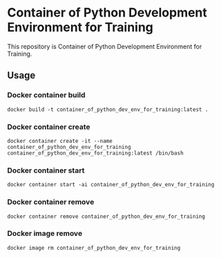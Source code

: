 # Container of Python Development Environment for Training

This repository is Container of Python Development Environment for Training.

## Usage

### Docker container build

`docker build -t container_of_python_dev_env_for_training:latest .`

### Docker container create

`docker container create -it --name container_of_python_dev_env_for_training container_of_python_dev_env_for_training:latest /bin/bash`

### Docker container start

`docker container start -ai container_of_python_dev_env_for_training`

### Docker container remove

`docker container remove container_of_python_dev_env_for_training`

### Docker image remove

`docker image rm container_of_python_dev_env_for_training`
